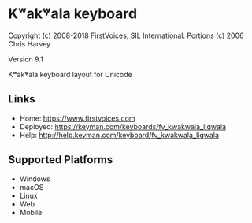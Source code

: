 Kʷak̓ʷala keyboard
======================

Copyright (c) 2008-2018 FirstVoices, SIL International. Portions (c) 2006 Chris Harvey

Version 9.1

Kʷak̓ʷala keyboard layout for Unicode

Links
-----

 * Home:     <https://www.firstvoices.com>
 * Deployed: <https://keyman.com/keyboards/fv_kwakwala_liqwala>
 * Help:     <http://help.keyman.com/keyboard/fv_kwakwala_liqwala>
 
Supported Platforms
-------------------

 * Windows
 * macOS
 * Linux
 * Web
 * Mobile
